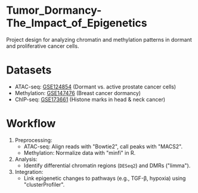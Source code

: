 # Tumor_Dormancy-The_Impact_of_Epigenetics
Project design for analyzing chromatin and methylation patterns in dormant and proliferative cancer cells.
# Datasets  
- ATAC-seq: [GSE124854](https://www.ncbi.nlm.nih.gov/geo/query/acc.cgi?acc=GSE124854) (Dormant vs. active prostate cancer cells) 
- Methylation: [GSE147476](https://www.ncbi.nlm.nih.gov/geo/query/acc.cgi?acc=GSE147476) (Breast cancer dormancy)  
- ChIP-seq: [GSE173661](https://www.ncbi.nlm.nih.gov/geo/query/acc.cgi?acc=GSE173661) (Histone marks in head & neck cancer) 
# Workflow  
1. Preprocessing:  
   - ATAC-seq: Align reads with "Bowtie2", call peaks with "MACS2".  
   - Methylation: Normalize data with "minfi" in R.  
2. Analysis:  
   - Identify differential chromatin regions (`DESeq2`) and DMRs ("limma").  
3. Integration:  
   - Link epigenetic changes to pathways (e.g., TGF-β, hypoxia) using "clusterProfiler". 
